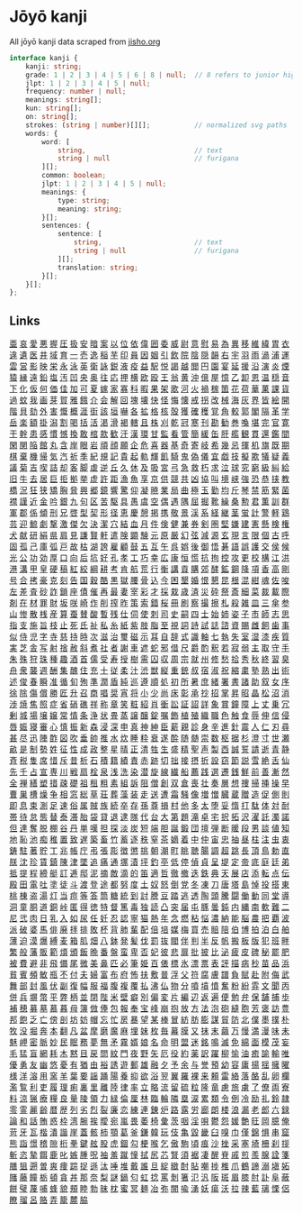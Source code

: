 # Jōyō kanji

All jōyō kanji data scraped from [jisho.org](https://jisho.org)

```ts
interface kanji {
    kanji: string;
    grade: 1 | 2 | 3 | 4 | 5 | 6 | 8 | null;  // 8 refers to junior high
    jlpt: 1 | 2 | 3 | 4 | 5 | null;
    frequency: number | null;
    meanings: string[];
    kun: string[];
    on: string[];
    strokes: (string | number)[][];           // normalized svg paths
    words: {
        word: [
            string,                           // text
            string | null                     // furigana
        ][];
        common: boolean;
        jlpt: 1 | 2 | 3 | 4 | 5 | null;
        meanings: {
            type: string;
            meaning: string;
        }[];
        sentences: {
            sentence: [
                string,                       // text
                string | null                 // furigana
            ][];
            translation: string;
        }[];
    }[];
};
```
## Links
[亜](./jouyou/亜.json) [哀](./jouyou/哀.json) [愛](./jouyou/愛.json) [悪](./jouyou/悪.json) [握](./jouyou/握.json) [圧](./jouyou/圧.json) [扱](./jouyou/扱.json) [安](./jouyou/安.json) [暗](./jouyou/暗.json) [案](./jouyou/案.json) [以](./jouyou/以.json) [位](./jouyou/位.json) [依](./jouyou/依.json) [偉](./jouyou/偉.json) [囲](./jouyou/囲.json) [委](./jouyou/委.json) [威](./jouyou/威.json) [尉](./jouyou/尉.json) [意](./jouyou/意.json) [慰](./jouyou/慰.json) [易](./jouyou/易.json) [為](./jouyou/為.json) [異](./jouyou/異.json) [移](./jouyou/移.json) [維](./jouyou/維.json) [緯](./jouyou/緯.json) [胃](./jouyou/胃.json) [衣](./jouyou/衣.json) [違](./jouyou/違.json) [遺](./jouyou/遺.json) [医](./jouyou/医.json) [井](./jouyou/井.json) [域](./jouyou/域.json) [育](./jouyou/育.json) [一](./jouyou/一.json) [壱](./jouyou/壱.json) [逸](./jouyou/逸.json) [稲](./jouyou/稲.json) [芋](./jouyou/芋.json) [印](./jouyou/印.json) [員](./jouyou/員.json) [因](./jouyou/因.json) [姻](./jouyou/姻.json) [引](./jouyou/引.json) [飲](./jouyou/飲.json) [院](./jouyou/院.json) [陰](./jouyou/陰.json) [隠](./jouyou/隠.json) [韻](./jouyou/韻.json) [右](./jouyou/右.json) [宇](./jouyou/宇.json) [羽](./jouyou/羽.json) [雨](./jouyou/雨.json) [渦](./jouyou/渦.json) [浦](./jouyou/浦.json) [運](./jouyou/運.json) [雲](./jouyou/雲.json) [営](./jouyou/営.json) [影](./jouyou/影.json) [映](./jouyou/映.json) [栄](./jouyou/栄.json) [永](./jouyou/永.json) [泳](./jouyou/泳.json) [英](./jouyou/英.json) [衛](./jouyou/衛.json) [詠](./jouyou/詠.json) [鋭](./jouyou/鋭.json) [液](./jouyou/液.json) [疫](./jouyou/疫.json) [益](./jouyou/益.json) [駅](./jouyou/駅.json) [悦](./jouyou/悦.json) [謁](./jouyou/謁.json) [越](./jouyou/越.json) [閲](./jouyou/閲.json) [円](./jouyou/円.json) [園](./jouyou/園.json) [宴](./jouyou/宴.json) [延](./jouyou/延.json) [援](./jouyou/援.json) [沿](./jouyou/沿.json) [演](./jouyou/演.json) [炎](./jouyou/炎.json) [煙](./jouyou/煙.json) [猿](./jouyou/猿.json) [縁](./jouyou/縁.json) [遠](./jouyou/遠.json) [鉛](./jouyou/鉛.json) [塩](./jouyou/塩.json) [汚](./jouyou/汚.json) [凹](./jouyou/凹.json) [央](./jouyou/央.json) [奥](./jouyou/奥.json) [往](./jouyou/往.json) [応](./jouyou/応.json) [押](./jouyou/押.json) [横](./jouyou/横.json) [欧](./jouyou/欧.json) [殴](./jouyou/殴.json) [王](./jouyou/王.json) [翁](./jouyou/翁.json) [黄](./jouyou/黄.json) [沖](./jouyou/沖.json) [億](./jouyou/億.json) [屋](./jouyou/屋.json) [憶](./jouyou/憶.json) [乙](./jouyou/乙.json) [卸](./jouyou/卸.json) [恩](./jouyou/恩.json) [温](./jouyou/温.json) [穏](./jouyou/穏.json) [音](./jouyou/音.json) [下](./jouyou/下.json) [化](./jouyou/化.json) [仮](./jouyou/仮.json) [何](./jouyou/何.json) [価](./jouyou/価.json) [佳](./jouyou/佳.json) [加](./jouyou/加.json) [可](./jouyou/可.json) [夏](./jouyou/夏.json) [嫁](./jouyou/嫁.json) [家](./jouyou/家.json) [寡](./jouyou/寡.json) [科](./jouyou/科.json) [暇](./jouyou/暇.json) [果](./jouyou/果.json) [架](./jouyou/架.json) [歌](./jouyou/歌.json) [河](./jouyou/河.json) [火](./jouyou/火.json) [禍](./jouyou/禍.json) [稼](./jouyou/稼.json) [箇](./jouyou/箇.json) [花](./jouyou/花.json) [荷](./jouyou/荷.json) [華](./jouyou/華.json) [菓](./jouyou/菓.json) [課](./jouyou/課.json) [貨](./jouyou/貨.json) [過](./jouyou/過.json) [蚊](./jouyou/蚊.json) [我](./jouyou/我.json) [画](./jouyou/画.json) [芽](./jouyou/芽.json) [賀](./jouyou/賀.json) [雅](./jouyou/雅.json) [餓](./jouyou/餓.json) [介](./jouyou/介.json) [会](./jouyou/会.json) [解](./jouyou/解.json) [回](./jouyou/回.json) [塊](./jouyou/塊.json) [壊](./jouyou/壊.json) [快](./jouyou/快.json) [怪](./jouyou/怪.json) [悔](./jouyou/悔.json) [懐](./jouyou/懐.json) [戒](./jouyou/戒.json) [拐](./jouyou/拐.json) [改](./jouyou/改.json) [械](./jouyou/械.json) [海](./jouyou/海.json) [灰](./jouyou/灰.json) [界](./jouyou/界.json) [皆](./jouyou/皆.json) [絵](./jouyou/絵.json) [開](./jouyou/開.json) [階](./jouyou/階.json) [貝](./jouyou/貝.json) [劾](./jouyou/劾.json) [外](./jouyou/外.json) [害](./jouyou/害.json) [慨](./jouyou/慨.json) [概](./jouyou/概.json) [涯](./jouyou/涯.json) [街](./jouyou/街.json) [該](./jouyou/該.json) [垣](./jouyou/垣.json) [嚇](./jouyou/嚇.json) [各](./jouyou/各.json) [拡](./jouyou/拡.json) [格](./jouyou/格.json) [核](./jouyou/核.json) [殻](./jouyou/殻.json) [獲](./jouyou/獲.json) [確](./jouyou/確.json) [穫](./jouyou/穫.json) [覚](./jouyou/覚.json) [角](./jouyou/角.json) [較](./jouyou/較.json) [郭](./jouyou/郭.json) [閣](./jouyou/閣.json) [隔](./jouyou/隔.json) [革](./jouyou/革.json) [学](./jouyou/学.json) [岳](./jouyou/岳.json) [楽](./jouyou/楽.json) [額](./jouyou/額.json) [掛](./jouyou/掛.json) [潟](./jouyou/潟.json) [割](./jouyou/割.json) [喝](./jouyou/喝.json) [括](./jouyou/括.json) [活](./jouyou/活.json) [渇](./jouyou/渇.json) [滑](./jouyou/滑.json) [褐](./jouyou/褐.json) [轄](./jouyou/轄.json) [且](./jouyou/且.json) [株](./jouyou/株.json) [刈](./jouyou/刈.json) [乾](./jouyou/乾.json) [冠](./jouyou/冠.json) [寒](./jouyou/寒.json) [刊](./jouyou/刊.json) [勘](./jouyou/勘.json) [勧](./jouyou/勧.json) [巻](./jouyou/巻.json) [喚](./jouyou/喚.json) [堪](./jouyou/堪.json) [完](./jouyou/完.json) [官](./jouyou/官.json) [寛](./jouyou/寛.json) [干](./jouyou/干.json) [幹](./jouyou/幹.json) [患](./jouyou/患.json) [感](./jouyou/感.json) [慣](./jouyou/慣.json) [憾](./jouyou/憾.json) [換](./jouyou/換.json) [敢](./jouyou/敢.json) [棺](./jouyou/棺.json) [款](./jouyou/款.json) [歓](./jouyou/歓.json) [汗](./jouyou/汗.json) [漢](./jouyou/漢.json) [環](./jouyou/環.json) [甘](./jouyou/甘.json) [監](./jouyou/監.json) [看](./jouyou/看.json) [管](./jouyou/管.json) [簡](./jouyou/簡.json) [緩](./jouyou/緩.json) [缶](./jouyou/缶.json) [肝](./jouyou/肝.json) [艦](./jouyou/艦.json) [観](./jouyou/観.json) [貫](./jouyou/貫.json) [還](./jouyou/還.json) [鑑](./jouyou/鑑.json) [間](./jouyou/間.json) [閑](./jouyou/閑.json) [関](./jouyou/関.json) [陥](./jouyou/陥.json) [館](./jouyou/館.json) [丸](./jouyou/丸.json) [含](./jouyou/含.json) [岸](./jouyou/岸.json) [眼](./jouyou/眼.json) [岩](./jouyou/岩.json) [頑](./jouyou/頑.json) [顔](./jouyou/顔.json) [願](./jouyou/願.json) [企](./jouyou/企.json) [危](./jouyou/危.json) [喜](./jouyou/喜.json) [器](./jouyou/器.json) [基](./jouyou/基.json) [奇](./jouyou/奇.json) [寄](./jouyou/寄.json) [岐](./jouyou/岐.json) [希](./jouyou/希.json) [幾](./jouyou/幾.json) [忌](./jouyou/忌.json) [揮](./jouyou/揮.json) [机](./jouyou/机.json) [旗](./jouyou/旗.json) [既](./jouyou/既.json) [期](./jouyou/期.json) [棋](./jouyou/棋.json) [棄](./jouyou/棄.json) [機](./jouyou/機.json) [帰](./jouyou/帰.json) [気](./jouyou/気.json) [汽](./jouyou/汽.json) [祈](./jouyou/祈.json) [季](./jouyou/季.json) [紀](./jouyou/紀.json) [規](./jouyou/規.json) [記](./jouyou/記.json) [貴](./jouyou/貴.json) [起](./jouyou/起.json) [軌](./jouyou/軌.json) [輝](./jouyou/輝.json) [飢](./jouyou/飢.json) [騎](./jouyou/騎.json) [鬼](./jouyou/鬼.json) [偽](./jouyou/偽.json) [儀](./jouyou/儀.json) [宜](./jouyou/宜.json) [戯](./jouyou/戯.json) [技](./jouyou/技.json) [擬](./jouyou/擬.json) [欺](./jouyou/欺.json) [犠](./jouyou/犠.json) [疑](./jouyou/疑.json) [義](./jouyou/義.json) [議](./jouyou/議.json) [菊](./jouyou/菊.json) [吉](./jouyou/吉.json) [喫](./jouyou/喫.json) [詰](./jouyou/詰.json) [却](./jouyou/却.json) [客](./jouyou/客.json) [脚](./jouyou/脚.json) [虐](./jouyou/虐.json) [逆](./jouyou/逆.json) [丘](./jouyou/丘.json) [久](./jouyou/久.json) [休](./jouyou/休.json) [及](./jouyou/及.json) [吸](./jouyou/吸.json) [宮](./jouyou/宮.json) [弓](./jouyou/弓.json) [急](./jouyou/急.json) [救](./jouyou/救.json) [朽](./jouyou/朽.json) [求](./jouyou/求.json) [泣](./jouyou/泣.json) [球](./jouyou/球.json) [究](./jouyou/究.json) [窮](./jouyou/窮.json) [級](./jouyou/級.json) [糾](./jouyou/糾.json) [給](./jouyou/給.json) [旧](./jouyou/旧.json) [牛](./jouyou/牛.json) [去](./jouyou/去.json) [居](./jouyou/居.json) [巨](./jouyou/巨.json) [拒](./jouyou/拒.json) [拠](./jouyou/拠.json) [挙](./jouyou/挙.json) [虚](./jouyou/虚.json) [許](./jouyou/許.json) [距](./jouyou/距.json) [漁](./jouyou/漁.json) [魚](./jouyou/魚.json) [享](./jouyou/享.json) [京](./jouyou/京.json) [供](./jouyou/供.json) [競](./jouyou/競.json) [共](./jouyou/共.json) [凶](./jouyou/凶.json) [協](./jouyou/協.json) [叫](./jouyou/叫.json) [境](./jouyou/境.json) [峡](./jouyou/峡.json) [強](./jouyou/強.json) [恐](./jouyou/恐.json) [恭](./jouyou/恭.json) [挟](./jouyou/挟.json) [教](./jouyou/教.json) [橋](./jouyou/橋.json) [況](./jouyou/況.json) [狂](./jouyou/狂.json) [狭](./jouyou/狭.json) [矯](./jouyou/矯.json) [胸](./jouyou/胸.json) [脅](./jouyou/脅.json) [興](./jouyou/興.json) [郷](./jouyou/郷.json) [鏡](./jouyou/鏡.json) [響](./jouyou/響.json) [驚](./jouyou/驚.json) [仰](./jouyou/仰.json) [凝](./jouyou/凝.json) [暁](./jouyou/暁.json) [業](./jouyou/業.json) [局](./jouyou/局.json) [曲](./jouyou/曲.json) [極](./jouyou/極.json) [玉](./jouyou/玉.json) [勤](./jouyou/勤.json) [均](./jouyou/均.json) [斤](./jouyou/斤.json) [琴](./jouyou/琴.json) [禁](./jouyou/禁.json) [筋](./jouyou/筋.json) [緊](./jouyou/緊.json) [菌](./jouyou/菌.json) [襟](./jouyou/襟.json) [謹](./jouyou/謹.json) [近](./jouyou/近.json) [金](./jouyou/金.json) [吟](./jouyou/吟.json) [銀](./jouyou/銀.json) [九](./jouyou/九.json) [句](./jouyou/句.json) [区](./jouyou/区.json) [苦](./jouyou/苦.json) [駆](./jouyou/駆.json) [具](./jouyou/具.json) [愚](./jouyou/愚.json) [虞](./jouyou/虞.json) [空](./jouyou/空.json) [偶](./jouyou/偶.json) [遇](./jouyou/遇.json) [隅](./jouyou/隅.json) [屈](./jouyou/屈.json) [掘](./jouyou/掘.json) [靴](./jouyou/靴.json) [繰](./jouyou/繰.json) [桑](./jouyou/桑.json) [勲](./jouyou/勲.json) [君](./jouyou/君.json) [薫](./jouyou/薫.json) [訓](./jouyou/訓.json) [群](./jouyou/群.json) [軍](./jouyou/軍.json) [郡](./jouyou/郡.json) [係](./jouyou/係.json) [傾](./jouyou/傾.json) [刑](./jouyou/刑.json) [兄](./jouyou/兄.json) [啓](./jouyou/啓.json) [型](./jouyou/型.json) [契](./jouyou/契.json) [形](./jouyou/形.json) [径](./jouyou/径.json) [恵](./jouyou/恵.json) [慶](./jouyou/慶.json) [憩](./jouyou/憩.json) [掲](./jouyou/掲.json) [携](./jouyou/携.json) [敬](./jouyou/敬.json) [景](./jouyou/景.json) [渓](./jouyou/渓.json) [系](./jouyou/系.json) [経](./jouyou/経.json) [継](./jouyou/継.json) [茎](./jouyou/茎.json) [蛍](./jouyou/蛍.json) [計](./jouyou/計.json) [警](./jouyou/警.json) [軽](./jouyou/軽.json) [鶏](./jouyou/鶏.json) [芸](./jouyou/芸.json) [迎](./jouyou/迎.json) [鯨](./jouyou/鯨.json) [劇](./jouyou/劇.json) [撃](./jouyou/撃.json) [激](./jouyou/激.json) [傑](./jouyou/傑.json) [欠](./jouyou/欠.json) [決](./jouyou/決.json) [潔](./jouyou/潔.json) [穴](./jouyou/穴.json) [結](./jouyou/結.json) [血](./jouyou/血.json) [月](./jouyou/月.json) [件](./jouyou/件.json) [倹](./jouyou/倹.json) [健](./jouyou/健.json) [兼](./jouyou/兼.json) [券](./jouyou/券.json) [剣](./jouyou/剣.json) [圏](./jouyou/圏.json) [堅](./jouyou/堅.json) [嫌](./jouyou/嫌.json) [建](./jouyou/建.json) [憲](./jouyou/憲.json) [懸](./jouyou/懸.json) [検](./jouyou/検.json) [権](./jouyou/権.json) [犬](./jouyou/犬.json) [献](./jouyou/献.json) [研](./jouyou/研.json) [絹](./jouyou/絹.json) [県](./jouyou/県.json) [肩](./jouyou/肩.json) [見](./jouyou/見.json) [謙](./jouyou/謙.json) [賢](./jouyou/賢.json) [軒](./jouyou/軒.json) [遣](./jouyou/遣.json) [険](./jouyou/険.json) [顕](./jouyou/顕.json) [験](./jouyou/験.json) [元](./jouyou/元.json) [原](./jouyou/原.json) [厳](./jouyou/厳.json) [幻](./jouyou/幻.json) [弦](./jouyou/弦.json) [減](./jouyou/減.json) [源](./jouyou/源.json) [玄](./jouyou/玄.json) [現](./jouyou/現.json) [言](./jouyou/言.json) [限](./jouyou/限.json) [個](./jouyou/個.json) [古](./jouyou/古.json) [呼](./jouyou/呼.json) [固](./jouyou/固.json) [孤](./jouyou/孤.json) [己](./jouyou/己.json) [庫](./jouyou/庫.json) [弧](./jouyou/弧.json) [戸](./jouyou/戸.json) [故](./jouyou/故.json) [枯](./jouyou/枯.json) [湖](./jouyou/湖.json) [誇](./jouyou/誇.json) [雇](./jouyou/雇.json) [顧](./jouyou/顧.json) [鼓](./jouyou/鼓.json) [五](./jouyou/五.json) [互](./jouyou/互.json) [午](./jouyou/午.json) [呉](./jouyou/呉.json) [娯](./jouyou/娯.json) [後](./jouyou/後.json) [御](./jouyou/御.json) [悟](./jouyou/悟.json) [碁](./jouyou/碁.json) [語](./jouyou/語.json) [誤](./jouyou/誤.json) [護](./jouyou/護.json) [交](./jouyou/交.json) [侯](./jouyou/侯.json) [候](./jouyou/候.json) [光](./jouyou/光.json) [公](./jouyou/公.json) [功](./jouyou/功.json) [効](./jouyou/効.json) [厚](./jouyou/厚.json) [口](./jouyou/口.json) [向](./jouyou/向.json) [后](./jouyou/后.json) [坑](./jouyou/坑.json) [好](./jouyou/好.json) [孔](./jouyou/孔.json) [孝](./jouyou/孝.json) [工](./jouyou/工.json) [巧](./jouyou/巧.json) [幸](./jouyou/幸.json) [広](./jouyou/広.json) [康](./jouyou/康.json) [恒](./jouyou/恒.json) [慌](./jouyou/慌.json) [抗](./jouyou/抗.json) [拘](./jouyou/拘.json) [控](./jouyou/控.json) [攻](./jouyou/攻.json) [更](./jouyou/更.json) [校](./jouyou/校.json) [構](./jouyou/構.json) [江](./jouyou/江.json) [洪](./jouyou/洪.json) [港](./jouyou/港.json) [溝](./jouyou/溝.json) [甲](./jouyou/甲.json) [皇](./jouyou/皇.json) [硬](./jouyou/硬.json) [稿](./jouyou/稿.json) [紅](./jouyou/紅.json) [絞](./jouyou/絞.json) [綱](./jouyou/綱.json) [耕](./jouyou/耕.json) [考](./jouyou/考.json) [肯](./jouyou/肯.json) [航](./jouyou/航.json) [荒](./jouyou/荒.json) [行](./jouyou/行.json) [衡](./jouyou/衡.json) [講](./jouyou/講.json) [貢](./jouyou/貢.json) [購](./jouyou/購.json) [郊](./jouyou/郊.json) [酵](./jouyou/酵.json) [鉱](./jouyou/鉱.json) [鋼](./jouyou/鋼.json) [降](./jouyou/降.json) [項](./jouyou/項.json) [香](./jouyou/香.json) [高](./jouyou/高.json) [剛](./jouyou/剛.json) [号](./jouyou/号.json) [合](./jouyou/合.json) [拷](./jouyou/拷.json) [豪](./jouyou/豪.json) [克](./jouyou/克.json) [刻](./jouyou/刻.json) [告](./jouyou/告.json) [国](./jouyou/国.json) [穀](./jouyou/穀.json) [酷](./jouyou/酷.json) [黒](./jouyou/黒.json) [獄](./jouyou/獄.json) [腰](./jouyou/腰.json) [骨](./jouyou/骨.json) [込](./jouyou/込.json) [今](./jouyou/今.json) [困](./jouyou/困.json) [墾](./jouyou/墾.json) [婚](./jouyou/婚.json) [恨](./jouyou/恨.json) [懇](./jouyou/懇.json) [昆](./jouyou/昆.json) [根](./jouyou/根.json) [混](./jouyou/混.json) [紺](./jouyou/紺.json) [魂](./jouyou/魂.json) [佐](./jouyou/佐.json) [唆](./jouyou/唆.json) [左](./jouyou/左.json) [差](./jouyou/差.json) [査](./jouyou/査.json) [砂](./jouyou/砂.json) [詐](./jouyou/詐.json) [鎖](./jouyou/鎖.json) [座](./jouyou/座.json) [債](./jouyou/債.json) [催](./jouyou/催.json) [再](./jouyou/再.json) [最](./jouyou/最.json) [妻](./jouyou/妻.json) [宰](./jouyou/宰.json) [彩](./jouyou/彩.json) [才](./jouyou/才.json) [採](./jouyou/採.json) [栽](./jouyou/栽.json) [歳](./jouyou/歳.json) [済](./jouyou/済.json) [災](./jouyou/災.json) [砕](./jouyou/砕.json) [祭](./jouyou/祭.json) [斎](./jouyou/斎.json) [細](./jouyou/細.json) [菜](./jouyou/菜.json) [裁](./jouyou/裁.json) [載](./jouyou/載.json) [際](./jouyou/際.json) [剤](./jouyou/剤.json) [在](./jouyou/在.json) [材](./jouyou/材.json) [罪](./jouyou/罪.json) [財](./jouyou/財.json) [坂](./jouyou/坂.json) [咲](./jouyou/咲.json) [崎](./jouyou/崎.json) [作](./jouyou/作.json) [削](./jouyou/削.json) [搾](./jouyou/搾.json) [昨](./jouyou/昨.json) [策](./jouyou/策.json) [索](./jouyou/索.json) [錯](./jouyou/錯.json) [桜](./jouyou/桜.json) [冊](./jouyou/冊.json) [刷](./jouyou/刷.json) [察](./jouyou/察.json) [撮](./jouyou/撮.json) [擦](./jouyou/擦.json) [札](./jouyou/札.json) [殺](./jouyou/殺.json) [雑](./jouyou/雑.json) [皿](./jouyou/皿.json) [三](./jouyou/三.json) [傘](./jouyou/傘.json) [参](./jouyou/参.json) [山](./jouyou/山.json) [惨](./jouyou/惨.json) [散](./jouyou/散.json) [桟](./jouyou/桟.json) [産](./jouyou/産.json) [算](./jouyou/算.json) [蚕](./jouyou/蚕.json) [賛](./jouyou/賛.json) [酸](./jouyou/酸.json) [暫](./jouyou/暫.json) [残](./jouyou/残.json) [仕](./jouyou/仕.json) [伺](./jouyou/伺.json) [使](./jouyou/使.json) [刺](./jouyou/刺.json) [司](./jouyou/司.json) [史](./jouyou/史.json) [嗣](./jouyou/嗣.json) [四](./jouyou/四.json) [士](./jouyou/士.json) [始](./jouyou/始.json) [姉](./jouyou/姉.json) [姿](./jouyou/姿.json) [子](./jouyou/子.json) [市](./jouyou/市.json) [師](./jouyou/師.json) [志](./jouyou/志.json) [思](./jouyou/思.json) [指](./jouyou/指.json) [支](./jouyou/支.json) [施](./jouyou/施.json) [旨](./jouyou/旨.json) [枝](./jouyou/枝.json) [止](./jouyou/止.json) [死](./jouyou/死.json) [氏](./jouyou/氏.json) [祉](./jouyou/祉.json) [私](./jouyou/私.json) [糸](./jouyou/糸.json) [紙](./jouyou/紙.json) [紫](./jouyou/紫.json) [肢](./jouyou/肢.json) [脂](./jouyou/脂.json) [至](./jouyou/至.json) [視](./jouyou/視.json) [詞](./jouyou/詞.json) [詩](./jouyou/詩.json) [試](./jouyou/試.json) [誌](./jouyou/誌.json) [諮](./jouyou/諮.json) [資](./jouyou/資.json) [賜](./jouyou/賜.json) [雌](./jouyou/雌.json) [飼](./jouyou/飼.json) [歯](./jouyou/歯.json) [事](./jouyou/事.json) [似](./jouyou/似.json) [侍](./jouyou/侍.json) [児](./jouyou/児.json) [字](./jouyou/字.json) [寺](./jouyou/寺.json) [慈](./jouyou/慈.json) [持](./jouyou/持.json) [時](./jouyou/時.json) [次](./jouyou/次.json) [滋](./jouyou/滋.json) [治](./jouyou/治.json) [璽](./jouyou/璽.json) [磁](./jouyou/磁.json) [示](./jouyou/示.json) [耳](./jouyou/耳.json) [自](./jouyou/自.json) [辞](./jouyou/辞.json) [式](./jouyou/式.json) [識](./jouyou/識.json) [軸](./jouyou/軸.json) [七](./jouyou/七.json) [執](./jouyou/執.json) [失](./jouyou/失.json) [室](./jouyou/室.json) [湿](./jouyou/湿.json) [漆](./jouyou/漆.json) [疾](./jouyou/疾.json) [質](./jouyou/質.json) [実](./jouyou/実.json) [芝](./jouyou/芝.json) [舎](./jouyou/舎.json) [写](./jouyou/写.json) [射](./jouyou/射.json) [捨](./jouyou/捨.json) [赦](./jouyou/赦.json) [斜](./jouyou/斜.json) [煮](./jouyou/煮.json) [社](./jouyou/社.json) [者](./jouyou/者.json) [謝](./jouyou/謝.json) [車](./jouyou/車.json) [遮](./jouyou/遮.json) [蛇](./jouyou/蛇.json) [邪](./jouyou/邪.json) [借](./jouyou/借.json) [尺](./jouyou/尺.json) [爵](./jouyou/爵.json) [酌](./jouyou/酌.json) [釈](./jouyou/釈.json) [若](./jouyou/若.json) [寂](./jouyou/寂.json) [弱](./jouyou/弱.json) [主](./jouyou/主.json) [取](./jouyou/取.json) [守](./jouyou/守.json) [手](./jouyou/手.json) [朱](./jouyou/朱.json) [殊](./jouyou/殊.json) [狩](./jouyou/狩.json) [珠](./jouyou/珠.json) [種](./jouyou/種.json) [趣](./jouyou/趣.json) [酒](./jouyou/酒.json) [首](./jouyou/首.json) [儒](./jouyou/儒.json) [受](./jouyou/受.json) [寿](./jouyou/寿.json) [授](./jouyou/授.json) [樹](./jouyou/樹.json) [需](./jouyou/需.json) [囚](./jouyou/囚.json) [収](./jouyou/収.json) [周](./jouyou/周.json) [宗](./jouyou/宗.json) [就](./jouyou/就.json) [州](./jouyou/州.json) [修](./jouyou/修.json) [愁](./jouyou/愁.json) [拾](./jouyou/拾.json) [秀](./jouyou/秀.json) [秋](./jouyou/秋.json) [終](./jouyou/終.json) [習](./jouyou/習.json) [臭](./jouyou/臭.json) [舟](./jouyou/舟.json) [衆](./jouyou/衆.json) [襲](./jouyou/襲.json) [週](./jouyou/週.json) [酬](./jouyou/酬.json) [集](./jouyou/集.json) [醜](./jouyou/醜.json) [住](./jouyou/住.json) [充](./jouyou/充.json) [十](./jouyou/十.json) [従](./jouyou/従.json) [柔](./jouyou/柔.json) [汁](./jouyou/汁.json) [渋](./jouyou/渋.json) [獣](./jouyou/獣.json) [縦](./jouyou/縦.json) [重](./jouyou/重.json) [銃](./jouyou/銃.json) [叔](./jouyou/叔.json) [宿](./jouyou/宿.json) [淑](./jouyou/淑.json) [祝](./jouyou/祝.json) [縮](./jouyou/縮.json) [粛](./jouyou/粛.json) [塾](./jouyou/塾.json) [熟](./jouyou/熟.json) [出](./jouyou/出.json) [術](./jouyou/術.json) [述](./jouyou/述.json) [俊](./jouyou/俊.json) [春](./jouyou/春.json) [瞬](./jouyou/瞬.json) [准](./jouyou/准.json) [循](./jouyou/循.json) [旬](./jouyou/旬.json) [殉](./jouyou/殉.json) [準](./jouyou/準.json) [潤](./jouyou/潤.json) [盾](./jouyou/盾.json) [純](./jouyou/純.json) [巡](./jouyou/巡.json) [遵](./jouyou/遵.json) [順](./jouyou/順.json) [処](./jouyou/処.json) [初](./jouyou/初.json) [所](./jouyou/所.json) [暑](./jouyou/暑.json) [庶](./jouyou/庶.json) [緒](./jouyou/緒.json) [署](./jouyou/署.json) [書](./jouyou/書.json) [諸](./jouyou/諸.json) [助](./jouyou/助.json) [叙](./jouyou/叙.json) [女](./jouyou/女.json) [序](./jouyou/序.json) [徐](./jouyou/徐.json) [除](./jouyou/除.json) [傷](./jouyou/傷.json) [償](./jouyou/償.json) [勝](./jouyou/勝.json) [匠](./jouyou/匠.json) [升](./jouyou/升.json) [召](./jouyou/召.json) [商](./jouyou/商.json) [唱](./jouyou/唱.json) [奨](./jouyou/奨.json) [宵](./jouyou/宵.json) [将](./jouyou/将.json) [小](./jouyou/小.json) [少](./jouyou/少.json) [尚](./jouyou/尚.json) [床](./jouyou/床.json) [彰](./jouyou/彰.json) [承](./jouyou/承.json) [抄](./jouyou/抄.json) [招](./jouyou/招.json) [掌](./jouyou/掌.json) [昇](./jouyou/昇.json) [昭](./jouyou/昭.json) [晶](./jouyou/晶.json) [松](./jouyou/松.json) [沼](./jouyou/沼.json) [消](./jouyou/消.json) [渉](./jouyou/渉.json) [焼](./jouyou/焼.json) [焦](./jouyou/焦.json) [照](./jouyou/照.json) [症](./jouyou/症.json) [省](./jouyou/省.json) [硝](./jouyou/硝.json) [礁](./jouyou/礁.json) [祥](./jouyou/祥.json) [称](./jouyou/称.json) [章](./jouyou/章.json) [笑](./jouyou/笑.json) [粧](./jouyou/粧.json) [紹](./jouyou/紹.json) [肖](./jouyou/肖.json) [衝](./jouyou/衝.json) [訟](./jouyou/訟.json) [証](./jouyou/証.json) [詔](./jouyou/詔.json) [詳](./jouyou/詳.json) [象](./jouyou/象.json) [賞](./jouyou/賞.json) [鐘](./jouyou/鐘.json) [障](./jouyou/障.json) [上](./jouyou/上.json) [丈](./jouyou/丈.json) [乗](./jouyou/乗.json) [冗](./jouyou/冗.json) [剰](./jouyou/剰.json) [城](./jouyou/城.json) [場](./jouyou/場.json) [壌](./jouyou/壌.json) [嬢](./jouyou/嬢.json) [常](./jouyou/常.json) [情](./jouyou/情.json) [条](./jouyou/条.json) [浄](./jouyou/浄.json) [状](./jouyou/状.json) [畳](./jouyou/畳.json) [蒸](./jouyou/蒸.json) [譲](./jouyou/譲.json) [醸](./jouyou/醸.json) [錠](./jouyou/錠.json) [嘱](./jouyou/嘱.json) [飾](./jouyou/飾.json) [植](./jouyou/植.json) [殖](./jouyou/殖.json) [織](./jouyou/織.json) [職](./jouyou/職.json) [色](./jouyou/色.json) [触](./jouyou/触.json) [食](./jouyou/食.json) [辱](./jouyou/辱.json) [伸](./jouyou/伸.json) [信](./jouyou/信.json) [侵](./jouyou/侵.json) [唇](./jouyou/唇.json) [娠](./jouyou/娠.json) [寝](./jouyou/寝.json) [審](./jouyou/審.json) [心](./jouyou/心.json) [慎](./jouyou/慎.json) [振](./jouyou/振.json) [新](./jouyou/新.json) [森](./jouyou/森.json) [浸](./jouyou/浸.json) [深](./jouyou/深.json) [申](./jouyou/申.json) [真](./jouyou/真.json) [神](./jouyou/神.json) [紳](./jouyou/紳.json) [臣](./jouyou/臣.json) [薪](./jouyou/薪.json) [親](./jouyou/親.json) [診](./jouyou/診.json) [身](./jouyou/身.json) [辛](./jouyou/辛.json) [進](./jouyou/進.json) [針](./jouyou/針.json) [震](./jouyou/震.json) [人](./jouyou/人.json) [仁](./jouyou/仁.json) [刃](./jouyou/刃.json) [尋](./jouyou/尋.json) [甚](./jouyou/甚.json) [尽](./jouyou/尽.json) [迅](./jouyou/迅.json) [陣](./jouyou/陣.json) [酢](./jouyou/酢.json) [図](./jouyou/図.json) [吹](./jouyou/吹.json) [垂](./jouyou/垂.json) [帥](./jouyou/帥.json) [推](./jouyou/推.json) [水](./jouyou/水.json) [炊](./jouyou/炊.json) [睡](./jouyou/睡.json) [粋](./jouyou/粋.json) [衰](./jouyou/衰.json) [遂](./jouyou/遂.json) [酔](./jouyou/酔.json) [随](./jouyou/随.json) [髄](./jouyou/髄.json) [崇](./jouyou/崇.json) [数](./jouyou/数.json) [枢](./jouyou/枢.json) [据](./jouyou/据.json) [杉](./jouyou/杉.json) [澄](./jouyou/澄.json) [寸](./jouyou/寸.json) [世](./jouyou/世.json) [瀬](./jouyou/瀬.json) [畝](./jouyou/畝.json) [是](./jouyou/是.json) [制](./jouyou/制.json) [勢](./jouyou/勢.json) [姓](./jouyou/姓.json) [征](./jouyou/征.json) [性](./jouyou/性.json) [成](./jouyou/成.json) [政](./jouyou/政.json) [整](./jouyou/整.json) [星](./jouyou/星.json) [晴](./jouyou/晴.json) [正](./jouyou/正.json) [清](./jouyou/清.json) [牲](./jouyou/牲.json) [生](./jouyou/生.json) [盛](./jouyou/盛.json) [精](./jouyou/精.json) [聖](./jouyou/聖.json) [声](./jouyou/声.json) [製](./jouyou/製.json) [西](./jouyou/西.json) [誠](./jouyou/誠.json) [誓](./jouyou/誓.json) [請](./jouyou/請.json) [逝](./jouyou/逝.json) [青](./jouyou/青.json) [静](./jouyou/静.json) [斉](./jouyou/斉.json) [税](./jouyou/税.json) [隻](./jouyou/隻.json) [席](./jouyou/席.json) [惜](./jouyou/惜.json) [斥](./jouyou/斥.json) [昔](./jouyou/昔.json) [析](./jouyou/析.json) [石](./jouyou/石.json) [積](./jouyou/積.json) [籍](./jouyou/籍.json) [績](./jouyou/績.json) [責](./jouyou/責.json) [赤](./jouyou/赤.json) [跡](./jouyou/跡.json) [切](./jouyou/切.json) [拙](./jouyou/拙.json) [接](./jouyou/接.json) [摂](./jouyou/摂.json) [折](./jouyou/折.json) [設](./jouyou/設.json) [窃](./jouyou/窃.json) [節](./jouyou/節.json) [説](./jouyou/説.json) [雪](./jouyou/雪.json) [絶](./jouyou/絶.json) [舌](./jouyou/舌.json) [仙](./jouyou/仙.json) [先](./jouyou/先.json) [千](./jouyou/千.json) [占](./jouyou/占.json) [宣](./jouyou/宣.json) [専](./jouyou/専.json) [川](./jouyou/川.json) [戦](./jouyou/戦.json) [扇](./jouyou/扇.json) [栓](./jouyou/栓.json) [泉](./jouyou/泉.json) [浅](./jouyou/浅.json) [洗](./jouyou/洗.json) [染](./jouyou/染.json) [潜](./jouyou/潜.json) [旋](./jouyou/旋.json) [線](./jouyou/線.json) [繊](./jouyou/繊.json) [船](./jouyou/船.json) [薦](./jouyou/薦.json) [践](./jouyou/践.json) [選](./jouyou/選.json) [遷](./jouyou/遷.json) [銭](./jouyou/銭.json) [鮮](./jouyou/鮮.json) [前](./jouyou/前.json) [善](./jouyou/善.json) [漸](./jouyou/漸.json) [然](./jouyou/然.json) [全](./jouyou/全.json) [禅](./jouyou/禅.json) [繕](./jouyou/繕.json) [塑](./jouyou/塑.json) [措](./jouyou/措.json) [疎](./jouyou/疎.json) [礎](./jouyou/礎.json) [祖](./jouyou/祖.json) [租](./jouyou/租.json) [粗](./jouyou/粗.json) [素](./jouyou/素.json) [組](./jouyou/組.json) [訴](./jouyou/訴.json) [阻](./jouyou/阻.json) [僧](./jouyou/僧.json) [創](./jouyou/創.json) [双](./jouyou/双.json) [倉](./jouyou/倉.json) [喪](./jouyou/喪.json) [壮](./jouyou/壮.json) [奏](./jouyou/奏.json) [層](./jouyou/層.json) [想](./jouyou/想.json) [捜](./jouyou/捜.json) [掃](./jouyou/掃.json) [挿](./jouyou/挿.json) [操](./jouyou/操.json) [早](./jouyou/早.json) [曹](./jouyou/曹.json) [巣](./jouyou/巣.json) [槽](./jouyou/槽.json) [燥](./jouyou/燥.json) [争](./jouyou/争.json) [相](./jouyou/相.json) [窓](./jouyou/窓.json) [総](./jouyou/総.json) [草](./jouyou/草.json) [荘](./jouyou/荘.json) [葬](./jouyou/葬.json) [藻](./jouyou/藻.json) [装](./jouyou/装.json) [走](./jouyou/走.json) [送](./jouyou/送.json) [遭](./jouyou/遭.json) [霜](./jouyou/霜.json) [騒](./jouyou/騒.json) [像](./jouyou/像.json) [増](./jouyou/増.json) [憎](./jouyou/憎.json) [臓](./jouyou/臓.json) [蔵](./jouyou/蔵.json) [贈](./jouyou/贈.json) [造](./jouyou/造.json) [促](./jouyou/促.json) [側](./jouyou/側.json) [則](./jouyou/則.json) [即](./jouyou/即.json) [息](./jouyou/息.json) [束](./jouyou/束.json) [測](./jouyou/測.json) [足](./jouyou/足.json) [速](./jouyou/速.json) [俗](./jouyou/俗.json) [属](./jouyou/属.json) [賊](./jouyou/賊.json) [族](./jouyou/族.json) [続](./jouyou/続.json) [卒](./jouyou/卒.json) [存](./jouyou/存.json) [孫](./jouyou/孫.json) [尊](./jouyou/尊.json) [損](./jouyou/損.json) [村](./jouyou/村.json) [他](./jouyou/他.json) [多](./jouyou/多.json) [太](./jouyou/太.json) [堕](./jouyou/堕.json) [妥](./jouyou/妥.json) [惰](./jouyou/惰.json) [打](./jouyou/打.json) [駄](./jouyou/駄.json) [体](./jouyou/体.json) [対](./jouyou/対.json) [耐](./jouyou/耐.json) [帯](./jouyou/帯.json) [待](./jouyou/待.json) [怠](./jouyou/怠.json) [態](./jouyou/態.json) [替](./jouyou/替.json) [泰](./jouyou/泰.json) [滞](./jouyou/滞.json) [胎](./jouyou/胎.json) [袋](./jouyou/袋.json) [貸](./jouyou/貸.json) [退](./jouyou/退.json) [逮](./jouyou/逮.json) [隊](./jouyou/隊.json) [代](./jouyou/代.json) [台](./jouyou/台.json) [大](./jouyou/大.json) [第](./jouyou/第.json) [題](./jouyou/題.json) [滝](./jouyou/滝.json) [卓](./jouyou/卓.json) [宅](./jouyou/宅.json) [択](./jouyou/択.json) [拓](./jouyou/拓.json) [沢](./jouyou/沢.json) [濯](./jouyou/濯.json) [託](./jouyou/託.json) [濁](./jouyou/濁.json) [諾](./jouyou/諾.json) [但](./jouyou/但.json) [達](./jouyou/達.json) [奪](./jouyou/奪.json) [脱](./jouyou/脱.json) [棚](./jouyou/棚.json) [谷](./jouyou/谷.json) [丹](./jouyou/丹.json) [単](./jouyou/単.json) [嘆](./jouyou/嘆.json) [担](./jouyou/担.json) [探](./jouyou/探.json) [淡](./jouyou/淡.json) [炭](./jouyou/炭.json) [短](./jouyou/短.json) [端](./jouyou/端.json) [胆](./jouyou/胆.json) [誕](./jouyou/誕.json) [鍛](./jouyou/鍛.json) [団](./jouyou/団.json) [壇](./jouyou/壇.json) [弾](./jouyou/弾.json) [断](./jouyou/断.json) [暖](./jouyou/暖.json) [段](./jouyou/段.json) [男](./jouyou/男.json) [談](./jouyou/談.json) [値](./jouyou/値.json) [知](./jouyou/知.json) [地](./jouyou/地.json) [恥](./jouyou/恥.json) [池](./jouyou/池.json) [痴](./jouyou/痴.json) [稚](./jouyou/稚.json) [置](./jouyou/置.json) [致](./jouyou/致.json) [遅](./jouyou/遅.json) [築](./jouyou/築.json) [畜](./jouyou/畜.json) [竹](./jouyou/竹.json) [蓄](./jouyou/蓄.json) [逐](./jouyou/逐.json) [秩](./jouyou/秩.json) [窒](./jouyou/窒.json) [茶](./jouyou/茶.json) [嫡](./jouyou/嫡.json) [着](./jouyou/着.json) [中](./jouyou/中.json) [仲](./jouyou/仲.json) [宙](./jouyou/宙.json) [忠](./jouyou/忠.json) [抽](./jouyou/抽.json) [昼](./jouyou/昼.json) [柱](./jouyou/柱.json) [注](./jouyou/注.json) [虫](./jouyou/虫.json) [衷](./jouyou/衷.json) [鋳](./jouyou/鋳.json) [駐](./jouyou/駐.json) [著](./jouyou/著.json) [貯](./jouyou/貯.json) [丁](./jouyou/丁.json) [兆](./jouyou/兆.json) [帳](./jouyou/帳.json) [庁](./jouyou/庁.json) [弔](./jouyou/弔.json) [張](./jouyou/張.json) [彫](./jouyou/彫.json) [徴](./jouyou/徴.json) [懲](./jouyou/懲.json) [挑](./jouyou/挑.json) [朝](./jouyou/朝.json) [潮](./jouyou/潮.json) [町](./jouyou/町.json) [眺](./jouyou/眺.json) [聴](./jouyou/聴.json) [腸](./jouyou/腸.json) [調](./jouyou/調.json) [超](./jouyou/超.json) [跳](./jouyou/跳.json) [長](./jouyou/長.json) [頂](./jouyou/頂.json) [鳥](./jouyou/鳥.json) [勅](./jouyou/勅.json) [直](./jouyou/直.json) [朕](./jouyou/朕.json) [沈](./jouyou/沈.json) [珍](./jouyou/珍.json) [賃](./jouyou/賃.json) [鎮](./jouyou/鎮.json) [陳](./jouyou/陳.json) [津](./jouyou/津.json) [墜](./jouyou/墜.json) [追](./jouyou/追.json) [痛](./jouyou/痛.json) [通](./jouyou/通.json) [塚](./jouyou/塚.json) [漬](./jouyou/漬.json) [坪](./jouyou/坪.json) [釣](./jouyou/釣.json) [亭](./jouyou/亭.json) [低](./jouyou/低.json) [停](./jouyou/停.json) [偵](./jouyou/偵.json) [貞](./jouyou/貞.json) [呈](./jouyou/呈.json) [堤](./jouyou/堤.json) [定](./jouyou/定.json) [帝](./jouyou/帝.json) [底](./jouyou/底.json) [庭](./jouyou/庭.json) [廷](./jouyou/廷.json) [弟](./jouyou/弟.json) [抵](./jouyou/抵.json) [提](./jouyou/提.json) [程](./jouyou/程.json) [締](./jouyou/締.json) [艇](./jouyou/艇.json) [訂](./jouyou/訂.json) [逓](./jouyou/逓.json) [邸](./jouyou/邸.json) [泥](./jouyou/泥.json) [摘](./jouyou/摘.json) [敵](./jouyou/敵.json) [滴](./jouyou/滴.json) [的](./jouyou/的.json) [笛](./jouyou/笛.json) [適](./jouyou/適.json) [哲](./jouyou/哲.json) [徹](./jouyou/徹.json) [撤](./jouyou/撤.json) [迭](./jouyou/迭.json) [鉄](./jouyou/鉄.json) [典](./jouyou/典.json) [天](./jouyou/天.json) [展](./jouyou/展.json) [店](./jouyou/店.json) [添](./jouyou/添.json) [転](./jouyou/転.json) [点](./jouyou/点.json) [伝](./jouyou/伝.json) [殿](./jouyou/殿.json) [田](./jouyou/田.json) [電](./jouyou/電.json) [吐](./jouyou/吐.json) [塗](./jouyou/塗.json) [徒](./jouyou/徒.json) [斗](./jouyou/斗.json) [渡](./jouyou/渡.json) [登](./jouyou/登.json) [途](./jouyou/途.json) [都](./jouyou/都.json) [努](./jouyou/努.json) [度](./jouyou/度.json) [土](./jouyou/土.json) [奴](./jouyou/奴.json) [怒](./jouyou/怒.json) [倒](./jouyou/倒.json) [党](./jouyou/党.json) [冬](./jouyou/冬.json) [凍](./jouyou/凍.json) [刀](./jouyou/刀.json) [唐](./jouyou/唐.json) [塔](./jouyou/塔.json) [島](./jouyou/島.json) [悼](./jouyou/悼.json) [投](./jouyou/投.json) [搭](./jouyou/搭.json) [東](./jouyou/東.json) [桃](./jouyou/桃.json) [棟](./jouyou/棟.json) [盗](./jouyou/盗.json) [湯](./jouyou/湯.json) [灯](./jouyou/灯.json) [当](./jouyou/当.json) [痘](./jouyou/痘.json) [等](./jouyou/等.json) [答](./jouyou/答.json) [筒](./jouyou/筒.json) [糖](./jouyou/糖.json) [統](./jouyou/統.json) [到](./jouyou/到.json) [討](./jouyou/討.json) [謄](./jouyou/謄.json) [豆](./jouyou/豆.json) [踏](./jouyou/踏.json) [逃](./jouyou/逃.json) [透](./jouyou/透.json) [陶](./jouyou/陶.json) [頭](./jouyou/頭.json) [騰](./jouyou/騰.json) [闘](./jouyou/闘.json) [働](./jouyou/働.json) [動](./jouyou/動.json) [同](./jouyou/同.json) [堂](./jouyou/堂.json) [導](./jouyou/導.json) [洞](./jouyou/洞.json) [童](./jouyou/童.json) [胴](./jouyou/胴.json) [道](./jouyou/道.json) [銅](./jouyou/銅.json) [峠](./jouyou/峠.json) [匿](./jouyou/匿.json) [得](./jouyou/得.json) [徳](./jouyou/徳.json) [特](./jouyou/特.json) [督](./jouyou/督.json) [篤](./jouyou/篤.json) [毒](./jouyou/毒.json) [独](./jouyou/独.json) [読](./jouyou/読.json) [凸](./jouyou/凸.json) [突](./jouyou/突.json) [届](./jouyou/届.json) [屯](./jouyou/屯.json) [豚](./jouyou/豚.json) [曇](./jouyou/曇.json) [鈍](./jouyou/鈍.json) [内](./jouyou/内.json) [縄](./jouyou/縄.json) [南](./jouyou/南.json) [軟](./jouyou/軟.json) [難](./jouyou/難.json) [二](./jouyou/二.json) [尼](./jouyou/尼.json) [弐](./jouyou/弐.json) [肉](./jouyou/肉.json) [日](./jouyou/日.json) [乳](./jouyou/乳.json) [入](./jouyou/入.json) [如](./jouyou/如.json) [尿](./jouyou/尿.json) [任](./jouyou/任.json) [妊](./jouyou/妊.json) [忍](./jouyou/忍.json) [認](./jouyou/認.json) [寧](./jouyou/寧.json) [猫](./jouyou/猫.json) [熱](./jouyou/熱.json) [年](./jouyou/年.json) [念](./jouyou/念.json) [燃](./jouyou/燃.json) [粘](./jouyou/粘.json) [悩](./jouyou/悩.json) [濃](./jouyou/濃.json) [納](./jouyou/納.json) [能](./jouyou/能.json) [脳](./jouyou/脳.json) [農](./jouyou/農.json) [把](./jouyou/把.json) [覇](./jouyou/覇.json) [波](./jouyou/波.json) [派](./jouyou/派.json) [破](./jouyou/破.json) [婆](./jouyou/婆.json) [馬](./jouyou/馬.json) [俳](./jouyou/俳.json) [廃](./jouyou/廃.json) [拝](./jouyou/拝.json) [排](./jouyou/排.json) [敗](./jouyou/敗.json) [杯](./jouyou/杯.json) [背](./jouyou/背.json) [肺](./jouyou/肺.json) [輩](./jouyou/輩.json) [配](./jouyou/配.json) [倍](./jouyou/倍.json) [培](./jouyou/培.json) [媒](./jouyou/媒.json) [梅](./jouyou/梅.json) [買](./jouyou/買.json) [売](./jouyou/売.json) [賠](./jouyou/賠.json) [陪](./jouyou/陪.json) [伯](./jouyou/伯.json) [博](./jouyou/博.json) [拍](./jouyou/拍.json) [泊](./jouyou/泊.json) [白](./jouyou/白.json) [舶](./jouyou/舶.json) [薄](./jouyou/薄.json) [迫](./jouyou/迫.json) [漠](./jouyou/漠.json) [爆](./jouyou/爆.json) [縛](./jouyou/縛.json) [麦](./jouyou/麦.json) [箱](./jouyou/箱.json) [肌](./jouyou/肌.json) [畑](./jouyou/畑.json) [八](./jouyou/八.json) [鉢](./jouyou/鉢.json) [発](./jouyou/発.json) [髪](./jouyou/髪.json) [伐](./jouyou/伐.json) [罰](./jouyou/罰.json) [抜](./jouyou/抜.json) [閥](./jouyou/閥.json) [伴](./jouyou/伴.json) [判](./jouyou/判.json) [半](./jouyou/半.json) [反](./jouyou/反.json) [帆](./jouyou/帆.json) [搬](./jouyou/搬.json) [板](./jouyou/板.json) [版](./jouyou/版.json) [犯](./jouyou/犯.json) [班](./jouyou/班.json) [畔](./jouyou/畔.json) [繁](./jouyou/繁.json) [般](./jouyou/般.json) [藩](./jouyou/藩.json) [販](./jouyou/販.json) [範](./jouyou/範.json) [煩](./jouyou/煩.json) [頒](./jouyou/頒.json) [飯](./jouyou/飯.json) [晩](./jouyou/晩.json) [番](./jouyou/番.json) [盤](./jouyou/盤.json) [蛮](./jouyou/蛮.json) [卑](./jouyou/卑.json) [否](./jouyou/否.json) [妃](./jouyou/妃.json) [彼](./jouyou/彼.json) [悲](./jouyou/悲.json) [扉](./jouyou/扉.json) [批](./jouyou/批.json) [披](./jouyou/披.json) [比](./jouyou/比.json) [泌](./jouyou/泌.json) [疲](./jouyou/疲.json) [皮](./jouyou/皮.json) [碑](./jouyou/碑.json) [秘](./jouyou/秘.json) [罷](./jouyou/罷.json) [肥](./jouyou/肥.json) [被](./jouyou/被.json) [費](./jouyou/費.json) [避](./jouyou/避.json) [非](./jouyou/非.json) [飛](./jouyou/飛.json) [備](./jouyou/備.json) [尾](./jouyou/尾.json) [微](./jouyou/微.json) [美](./jouyou/美.json) [鼻](./jouyou/鼻.json) [匹](./jouyou/匹.json) [必](./jouyou/必.json) [筆](./jouyou/筆.json) [姫](./jouyou/姫.json) [百](./jouyou/百.json) [俵](./jouyou/俵.json) [標](./jouyou/標.json) [氷](./jouyou/氷.json) [漂](./jouyou/漂.json) [票](./jouyou/票.json) [表](./jouyou/表.json) [評](./jouyou/評.json) [描](./jouyou/描.json) [病](./jouyou/病.json) [秒](./jouyou/秒.json) [苗](./jouyou/苗.json) [品](./jouyou/品.json) [浜](./jouyou/浜.json) [貧](./jouyou/貧.json) [賓](./jouyou/賓.json) [頻](./jouyou/頻.json) [敏](./jouyou/敏.json) [瓶](./jouyou/瓶.json) [不](./jouyou/不.json) [付](./jouyou/付.json) [夫](./jouyou/夫.json) [婦](./jouyou/婦.json) [富](./jouyou/富.json) [布](./jouyou/布.json) [府](./jouyou/府.json) [怖](./jouyou/怖.json) [扶](./jouyou/扶.json) [敷](./jouyou/敷.json) [普](./jouyou/普.json) [浮](./jouyou/浮.json) [父](./jouyou/父.json) [符](./jouyou/符.json) [腐](./jouyou/腐.json) [膚](./jouyou/膚.json) [譜](./jouyou/譜.json) [負](./jouyou/負.json) [賦](./jouyou/賦.json) [赴](./jouyou/赴.json) [附](./jouyou/附.json) [侮](./jouyou/侮.json) [武](./jouyou/武.json) [舞](./jouyou/舞.json) [部](./jouyou/部.json) [封](./jouyou/封.json) [風](./jouyou/風.json) [伏](./jouyou/伏.json) [副](./jouyou/副.json) [復](./jouyou/復.json) [幅](./jouyou/幅.json) [服](./jouyou/服.json) [福](./jouyou/福.json) [腹](./jouyou/腹.json) [複](./jouyou/複.json) [覆](./jouyou/覆.json) [払](./jouyou/払.json) [沸](./jouyou/沸.json) [仏](./jouyou/仏.json) [物](./jouyou/物.json) [分](./jouyou/分.json) [噴](./jouyou/噴.json) [墳](./jouyou/墳.json) [憤](./jouyou/憤.json) [奮](./jouyou/奮.json) [粉](./jouyou/粉.json) [紛](./jouyou/紛.json) [雰](./jouyou/雰.json) [文](./jouyou/文.json) [聞](./jouyou/聞.json) [丙](./jouyou/丙.json) [併](./jouyou/併.json) [兵](./jouyou/兵.json) [塀](./jouyou/塀.json) [幣](./jouyou/幣.json) [平](./jouyou/平.json) [弊](./jouyou/弊.json) [柄](./jouyou/柄.json) [並](./jouyou/並.json) [閉](./jouyou/閉.json) [陛](./jouyou/陛.json) [米](./jouyou/米.json) [壁](./jouyou/壁.json) [癖](./jouyou/癖.json) [別](./jouyou/別.json) [偏](./jouyou/偏.json) [変](./jouyou/変.json) [片](./jouyou/片.json) [編](./jouyou/編.json) [辺](./jouyou/辺.json) [返](./jouyou/返.json) [遍](./jouyou/遍.json) [便](./jouyou/便.json) [勉](./jouyou/勉.json) [弁](./jouyou/弁.json) [保](./jouyou/保.json) [舗](./jouyou/舗.json) [捕](./jouyou/捕.json) [歩](./jouyou/歩.json) [補](./jouyou/補.json) [穂](./jouyou/穂.json) [募](./jouyou/募.json) [墓](./jouyou/墓.json) [慕](./jouyou/慕.json) [暮](./jouyou/暮.json) [母](./jouyou/母.json) [簿](./jouyou/簿.json) [倣](./jouyou/倣.json) [俸](./jouyou/俸.json) [包](./jouyou/包.json) [報](./jouyou/報.json) [奉](./jouyou/奉.json) [宝](./jouyou/宝.json) [峰](./jouyou/峰.json) [崩](./jouyou/崩.json) [抱](./jouyou/抱.json) [放](./jouyou/放.json) [方](./jouyou/方.json) [法](./jouyou/法.json) [泡](./jouyou/泡.json) [砲](./jouyou/砲.json) [縫](./jouyou/縫.json) [胞](./jouyou/胞.json) [芳](./jouyou/芳.json) [褒](./jouyou/褒.json) [訪](./jouyou/訪.json) [豊](./jouyou/豊.json) [邦](./jouyou/邦.json) [飽](./jouyou/飽.json) [乏](./jouyou/乏.json) [亡](./jouyou/亡.json) [傍](./jouyou/傍.json) [剖](./jouyou/剖.json) [坊](./jouyou/坊.json) [妨](./jouyou/妨.json) [帽](./jouyou/帽.json) [忘](./jouyou/忘.json) [忙](./jouyou/忙.json) [房](./jouyou/房.json) [暴](./jouyou/暴.json) [望](./jouyou/望.json) [某](./jouyou/某.json) [棒](./jouyou/棒.json) [冒](./jouyou/冒.json) [紡](./jouyou/紡.json) [肪](./jouyou/肪.json) [膨](./jouyou/膨.json) [謀](./jouyou/謀.json) [貿](./jouyou/貿.json) [防](./jouyou/防.json) [北](./jouyou/北.json) [僕](./jouyou/僕.json) [墨](./jouyou/墨.json) [撲](./jouyou/撲.json) [朴](./jouyou/朴.json) [牧](./jouyou/牧.json) [没](./jouyou/没.json) [堀](./jouyou/堀.json) [奔](./jouyou/奔.json) [本](./jouyou/本.json) [翻](./jouyou/翻.json) [凡](./jouyou/凡.json) [盆](./jouyou/盆.json) [摩](./jouyou/摩.json) [磨](./jouyou/磨.json) [魔](./jouyou/魔.json) [麻](./jouyou/麻.json) [埋](./jouyou/埋.json) [妹](./jouyou/妹.json) [枚](./jouyou/枚.json) [毎](./jouyou/毎.json) [幕](./jouyou/幕.json) [膜](./jouyou/膜.json) [又](./jouyou/又.json) [抹](./jouyou/抹.json) [末](./jouyou/末.json) [繭](./jouyou/繭.json) [万](./jouyou/万.json) [慢](./jouyou/慢.json) [満](./jouyou/満.json) [漫](./jouyou/漫.json) [味](./jouyou/味.json) [未](./jouyou/未.json) [魅](./jouyou/魅.json) [岬](./jouyou/岬.json) [密](./jouyou/密.json) [脈](./jouyou/脈.json) [妙](./jouyou/妙.json) [民](./jouyou/民.json) [眠](./jouyou/眠.json) [務](./jouyou/務.json) [夢](./jouyou/夢.json) [無](./jouyou/無.json) [矛](./jouyou/矛.json) [霧](./jouyou/霧.json) [婿](./jouyou/婿.json) [娘](./jouyou/娘.json) [名](./jouyou/名.json) [命](./jouyou/命.json) [明](./jouyou/明.json) [盟](./jouyou/盟.json) [迷](./jouyou/迷.json) [銘](./jouyou/銘.json) [鳴](./jouyou/鳴.json) [滅](./jouyou/滅.json) [免](./jouyou/免.json) [綿](./jouyou/綿.json) [面](./jouyou/面.json) [模](./jouyou/模.json) [茂](./jouyou/茂.json) [妄](./jouyou/妄.json) [毛](./jouyou/毛.json) [猛](./jouyou/猛.json) [盲](./jouyou/盲.json) [網](./jouyou/網.json) [耗](./jouyou/耗.json) [木](./jouyou/木.json) [黙](./jouyou/黙.json) [目](./jouyou/目.json) [戻](./jouyou/戻.json) [問](./jouyou/問.json) [紋](./jouyou/紋.json) [門](./jouyou/門.json) [夜](./jouyou/夜.json) [野](./jouyou/野.json) [矢](./jouyou/矢.json) [厄](./jouyou/厄.json) [役](./jouyou/役.json) [約](./jouyou/約.json) [薬](./jouyou/薬.json) [訳](./jouyou/訳.json) [躍](./jouyou/躍.json) [柳](./jouyou/柳.json) [愉](./jouyou/愉.json) [油](./jouyou/油.json) [癒](./jouyou/癒.json) [諭](./jouyou/諭.json) [輸](./jouyou/輸.json) [唯](./jouyou/唯.json) [優](./jouyou/優.json) [勇](./jouyou/勇.json) [友](./jouyou/友.json) [幽](./jouyou/幽.json) [悠](./jouyou/悠.json) [憂](./jouyou/憂.json) [有](./jouyou/有.json) [猶](./jouyou/猶.json) [由](./jouyou/由.json) [裕](./jouyou/裕.json) [誘](./jouyou/誘.json) [遊](./jouyou/遊.json) [郵](./jouyou/郵.json) [雄](./jouyou/雄.json) [融](./jouyou/融.json) [夕](./jouyou/夕.json) [予](./jouyou/予.json) [余](./jouyou/余.json) [与](./jouyou/与.json) [誉](./jouyou/誉.json) [預](./jouyou/預.json) [幼](./jouyou/幼.json) [容](./jouyou/容.json) [庸](./jouyou/庸.json) [揚](./jouyou/揚.json) [揺](./jouyou/揺.json) [擁](./jouyou/擁.json) [曜](./jouyou/曜.json) [様](./jouyou/様.json) [洋](./jouyou/洋.json) [溶](./jouyou/溶.json) [用](./jouyou/用.json) [窯](./jouyou/窯.json) [羊](./jouyou/羊.json) [葉](./jouyou/葉.json) [要](./jouyou/要.json) [謡](./jouyou/謡.json) [踊](./jouyou/踊.json) [陽](./jouyou/陽.json) [養](./jouyou/養.json) [抑](./jouyou/抑.json) [欲](./jouyou/欲.json) [浴](./jouyou/浴.json) [翌](./jouyou/翌.json) [翼](./jouyou/翼.json) [羅](./jouyou/羅.json) [裸](./jouyou/裸.json) [来](./jouyou/来.json) [頼](./jouyou/頼.json) [雷](./jouyou/雷.json) [絡](./jouyou/絡.json) [落](./jouyou/落.json) [酪](./jouyou/酪.json) [乱](./jouyou/乱.json) [卵](./jouyou/卵.json) [欄](./jouyou/欄.json) [濫](./jouyou/濫.json) [覧](./jouyou/覧.json) [利](./jouyou/利.json) [吏](./jouyou/吏.json) [履](./jouyou/履.json) [理](./jouyou/理.json) [痢](./jouyou/痢.json) [裏](./jouyou/裏.json) [里](./jouyou/里.json) [離](./jouyou/離.json) [陸](./jouyou/陸.json) [律](./jouyou/律.json) [率](./jouyou/率.json) [立](./jouyou/立.json) [略](./jouyou/略.json) [流](./jouyou/流.json) [留](./jouyou/留.json) [硫](./jouyou/硫.json) [粒](./jouyou/粒.json) [隆](./jouyou/隆.json) [竜](./jouyou/竜.json) [慮](./jouyou/慮.json) [旅](./jouyou/旅.json) [虜](./jouyou/虜.json) [了](./jouyou/了.json) [僚](./jouyou/僚.json) [両](./jouyou/両.json) [寮](./jouyou/寮.json) [料](./jouyou/料.json) [涼](./jouyou/涼.json) [猟](./jouyou/猟.json) [療](./jouyou/療.json) [糧](./jouyou/糧.json) [良](./jouyou/良.json) [量](./jouyou/量.json) [陵](./jouyou/陵.json) [領](./jouyou/領.json) [力](./jouyou/力.json) [緑](./jouyou/緑.json) [倫](./jouyou/倫.json) [厘](./jouyou/厘.json) [林](./jouyou/林.json) [臨](./jouyou/臨.json) [輪](./jouyou/輪.json) [隣](./jouyou/隣.json) [塁](./jouyou/塁.json) [涙](./jouyou/涙.json) [累](./jouyou/累.json) [類](./jouyou/類.json) [令](./jouyou/令.json) [例](./jouyou/例.json) [冷](./jouyou/冷.json) [励](./jouyou/励.json) [礼](./jouyou/礼.json) [鈴](./jouyou/鈴.json) [隷](./jouyou/隷.json) [零](./jouyou/零.json) [霊](./jouyou/霊.json) [麗](./jouyou/麗.json) [齢](./jouyou/齢.json) [暦](./jouyou/暦.json) [歴](./jouyou/歴.json) [列](./jouyou/列.json) [劣](./jouyou/劣.json) [烈](./jouyou/烈.json) [裂](./jouyou/裂.json) [廉](./jouyou/廉.json) [恋](./jouyou/恋.json) [練](./jouyou/練.json) [連](./jouyou/連.json) [錬](./jouyou/錬.json) [炉](./jouyou/炉.json) [路](./jouyou/路.json) [露](./jouyou/露.json) [労](./jouyou/労.json) [廊](./jouyou/廊.json) [朗](./jouyou/朗.json) [楼](./jouyou/楼.json) [浪](./jouyou/浪.json) [漏](./jouyou/漏.json) [老](./jouyou/老.json) [郎](./jouyou/郎.json) [六](./jouyou/六.json) [録](./jouyou/録.json) [論](./jouyou/論.json) [和](./jouyou/和.json) [話](./jouyou/話.json) [賄](./jouyou/賄.json) [惑](./jouyou/惑.json) [枠](./jouyou/枠.json) [湾](./jouyou/湾.json) [腕](./jouyou/腕.json) [挨](./jouyou/挨.json) [曖](./jouyou/曖.json) [宛](./jouyou/宛.json) [嵐](./jouyou/嵐.json) [畏](./jouyou/畏.json) [萎](./jouyou/萎.json) [椅](./jouyou/椅.json) [彙](./jouyou/彙.json) [茨](./jouyou/茨.json) [咽](./jouyou/咽.json) [淫](./jouyou/淫.json) [唄](./jouyou/唄.json) [鬱](./jouyou/鬱.json) [怨](./jouyou/怨.json) [媛](./jouyou/媛.json) [艶](./jouyou/艶.json) [旺](./jouyou/旺.json) [岡](./jouyou/岡.json) [臆](./jouyou/臆.json) [俺](./jouyou/俺.json) [苛](./jouyou/苛.json) [牙](./jouyou/牙.json) [瓦](./jouyou/瓦.json) [楷](./jouyou/楷.json) [潰](./jouyou/潰.json) [諧](./jouyou/諧.json) [崖](./jouyou/崖.json) [蓋](./jouyou/蓋.json) [骸](./jouyou/骸.json) [柿](./jouyou/柿.json) [顎](./jouyou/顎.json) [葛](./jouyou/葛.json) [釜](./jouyou/釜.json) [鎌](./jouyou/鎌.json) [韓](./jouyou/韓.json) [玩](./jouyou/玩.json) [伎](./jouyou/伎.json) [亀](./jouyou/亀.json) [毀](./jouyou/毀.json) [畿](./jouyou/畿.json) [臼](./jouyou/臼.json) [嗅](./jouyou/嗅.json) [巾](./jouyou/巾.json) [僅](./jouyou/僅.json) [錦](./jouyou/錦.json) [惧](./jouyou/惧.json) [串](./jouyou/串.json) [窟](./jouyou/窟.json) [熊](./jouyou/熊.json) [詣](./jouyou/詣.json) [憬](./jouyou/憬.json) [稽](./jouyou/稽.json) [隙](./jouyou/隙.json) [桁](./jouyou/桁.json) [拳](./jouyou/拳.json) [鍵](./jouyou/鍵.json) [舷](./jouyou/舷.json) [股](./jouyou/股.json) [虎](./jouyou/虎.json) [錮](./jouyou/錮.json) [勾](./jouyou/勾.json) [梗](./jouyou/梗.json) [喉](./jouyou/喉.json) [乞](./jouyou/乞.json) [傲](./jouyou/傲.json) [駒](./jouyou/駒.json) [頃](./jouyou/頃.json) [痕](./jouyou/痕.json) [沙](./jouyou/沙.json) [挫](./jouyou/挫.json) [采](./jouyou/采.json) [塞](./jouyou/塞.json) [埼](./jouyou/埼.json) [柵](./jouyou/柵.json) [刹](./jouyou/刹.json) [拶](./jouyou/拶.json) [斬](./jouyou/斬.json) [恣](./jouyou/恣.json) [摯](./jouyou/摯.json) [餌](./jouyou/餌.json) [鹿](./jouyou/鹿.json) [叱](./jouyou/叱.json) [嫉](./jouyou/嫉.json) [腫](./jouyou/腫.json) [呪](./jouyou/呪.json) [袖](./jouyou/袖.json) [羞](./jouyou/羞.json) [蹴](./jouyou/蹴.json) [憧](./jouyou/憧.json) [拭](./jouyou/拭.json) [尻](./jouyou/尻.json) [芯](./jouyou/芯.json) [腎](./jouyou/腎.json) [須](./jouyou/須.json) [裾](./jouyou/裾.json) [凄](./jouyou/凄.json) [醒](./jouyou/醒.json) [脊](./jouyou/脊.json) [戚](./jouyou/戚.json) [煎](./jouyou/煎.json) [羨](./jouyou/羨.json) [腺](./jouyou/腺.json) [詮](./jouyou/詮.json) [箋](./jouyou/箋.json) [膳](./jouyou/膳.json) [狙](./jouyou/狙.json) [遡](./jouyou/遡.json) [曽](./jouyou/曽.json) [爽](./jouyou/爽.json) [痩](./jouyou/痩.json) [踪](./jouyou/踪.json) [捉](./jouyou/捉.json) [遜](./jouyou/遜.json) [汰](./jouyou/汰.json) [唾](./jouyou/唾.json) [堆](./jouyou/堆.json) [戴](./jouyou/戴.json) [誰](./jouyou/誰.json) [旦](./jouyou/旦.json) [綻](./jouyou/綻.json) [緻](./jouyou/緻.json) [酎](./jouyou/酎.json) [貼](./jouyou/貼.json) [嘲](./jouyou/嘲.json) [捗](./jouyou/捗.json) [椎](./jouyou/椎.json) [爪](./jouyou/爪.json) [鶴](./jouyou/鶴.json) [諦](./jouyou/諦.json) [溺](./jouyou/溺.json) [塡](./jouyou/塡.json) [妬](./jouyou/妬.json) [賭](./jouyou/賭.json) [藤](./jouyou/藤.json) [瞳](./jouyou/瞳.json) [栃](./jouyou/栃.json) [頓](./jouyou/頓.json) [貪](./jouyou/貪.json) [丼](./jouyou/丼.json) [那](./jouyou/那.json) [奈](./jouyou/奈.json) [梨](./jouyou/梨.json) [謎](./jouyou/謎.json) [鍋](./jouyou/鍋.json) [匂](./jouyou/匂.json) [虹](./jouyou/虹.json) [捻](./jouyou/捻.json) [罵](./jouyou/罵.json) [剝](./jouyou/剝.json) [箸](./jouyou/箸.json) [氾](./jouyou/氾.json) [汎](./jouyou/汎.json) [阪](./jouyou/阪.json) [斑](./jouyou/斑.json) [眉](./jouyou/眉.json) [膝](./jouyou/膝.json) [肘](./jouyou/肘.json) [訃](./jouyou/訃.json) [阜](./jouyou/阜.json) [蔽](./jouyou/蔽.json) [餅](./jouyou/餅.json) [璧](./jouyou/璧.json) [蔑](./jouyou/蔑.json) [哺](./jouyou/哺.json) [蜂](./jouyou/蜂.json) [貌](./jouyou/貌.json) [頰](./jouyou/頰.json) [睦](./jouyou/睦.json) [勃](./jouyou/勃.json) [昧](./jouyou/昧.json) [枕](./jouyou/枕.json) [蜜](./jouyou/蜜.json) [冥](./jouyou/冥.json) [麺](./jouyou/麺.json) [冶](./jouyou/冶.json) [弥](./jouyou/弥.json) [闇](./jouyou/闇.json) [喩](./jouyou/喩.json) [湧](./jouyou/湧.json) [妖](./jouyou/妖.json) [瘍](./jouyou/瘍.json) [沃](./jouyou/沃.json) [拉](./jouyou/拉.json) [辣](./jouyou/辣.json) [藍](./jouyou/藍.json) [璃](./jouyou/璃.json) [慄](./jouyou/慄.json) [侶](./jouyou/侶.json) [瞭](./jouyou/瞭.json) [瑠](./jouyou/瑠.json) [呂](./jouyou/呂.json) [賂](./jouyou/賂.json) [弄](./jouyou/弄.json) [籠](./jouyou/籠.json) [麓](./jouyou/麓.json) [脇](./jouyou/脇.json) 
